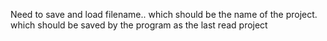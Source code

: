 Need to save and load filename.. which should be the name of the project. which should be saved by the program as the last read project